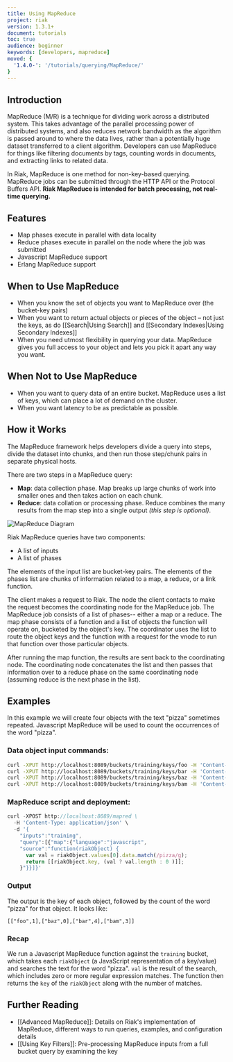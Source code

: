 ```yaml
---
title: Using MapReduce
project: riak
version: 1.3.1+
document: tutorials
toc: true
audience: beginner
keywords: [developers, mapreduce]
moved: {
  '1.4.0-': '/tutorials/querying/MapReduce/'
}
---
```


## Introduction

MapReduce (M/R) is a technique for dividing work across a distributed system. This takes advantage of the parallel processing power of distributed systems, and also reduces network bandwidth as the algorithm is passed around to where the data lives, rather than a potentially huge dataset transferred to a client algorithm. Developers can use MapReduce for things like filtering documents by tags, counting words in documents, and extracting links to related data.

In Riak, MapReduce is one method for non-key-based querying. MapReduce jobs can be submitted through the HTTP API or the Protocol Buffers API. **Riak MapReduce is intended for batch processing, not real-time querying.**

## Features

* Map phases execute in parallel with data locality
* Reduce phases execute in parallel on the node where the job was submitted
* Javascript MapReduce support
* Erlang MapReduce support

## When to Use MapReduce

* When you know the set of objects you want to MapReduce over (the bucket-key pairs)
* When you want to return actual objects or pieces of the object – not just the keys, as do [[Search|Using Search]] and [[Secondary Indexes|Using Secondary Indexes]]
* When you need utmost flexibility in querying your data. MapReduce gives you full access to your object and lets you pick it apart any way you want.

## When Not to Use MapReduce

* When you want to query data of an entire bucket. MapReduce uses a list of keys, which can place a lot of demand on the cluster.
* When you want latency to be as predictable as possible.

## How it Works

The MapReduce framework helps developers divide a query into steps, divide the dataset into chunks, and then run those step/chunk pairs in separate physical hosts.

There are two steps in a MapReduce query:

* **Map**: data collection phase. Map breaks up large chunks of work into smaller ones and then takes action on each chunk.
* **Reduce**: data collation or processing phase. Reduce combines the many results from the map step into a single output _(this step is optional)_.

![MapReduce Diagram](/images/MapReduce-diagram.png)

Riak MapReduce queries have two components:

* A list of inputs
* A list of phases

The elements of the input list are bucket-key pairs. The elements of the phases list are chunks of information related to a map, a reduce, or a link function.

The client makes a request to Riak. The node the client contacts to make the request becomes the coordinating node for the MapReduce job. The MapReduce job consists of a list of phases-- either a map or a reduce. The map phase consists of a function and a list of objects the function will operate on, bucketed by the object's key. The coordinator uses the list to route the object keys and the function with a request for the vnode to run that function over those particular objects.

After running the map function, the results are sent back to the coordinating node. The coordinating node concatenates the list and then passes that information over to a reduce phase on the same coordinating node (assuming reduce is the next phase in the list).

## Examples

In this example we will create four objects with the text "pizza" sometimes repeated. Javascript MapReduce will be used to count the occurrences of the word "pizza".

### Data object input commands:

```bash
curl -XPUT http://localhost:8089/buckets/training/keys/foo -H 'Content-Type: text/plain' -d 'pizza data goes here'
curl -XPUT http://localhost:8089/buckets/training/keys/bar -H 'Content-Type: text/plain' -d 'pizza pizza pizza pizza'
curl -XPUT http://localhost:8089/buckets/training/keys/baz -H 'Content-Type: text/plain' -d 'nothing to see here'
curl -XPUT http://localhost:8089/buckets/training/keys/bam -H 'Content-Type: text/plain' -d 'pizza pizza pizza'
```

### MapReduce script and deployment:

```javascript
curl -XPOST http://localhost:8089/mapred \
  -H 'Content-Type: application/json' \
  -d '{
    "inputs":"training",
    "query":[{"map":{"language":"javascript",
    "source":"function(riakObject) {
      var val = riakObject.values[0].data.match(/pizza/g);
      return [[riakObject.key, (val ? val.length : 0 )]];
    }"}}]}'
```

### Output

The output is the key of each  object, followed by the count of the word  "pizza" for that object.  It looks like:

```text
[["foo",1],["baz",0],["bar",4],["bam",3]]
```

### Recap

We run a Javascript MapReduce function against the `training` bucket, which takes each `riakObject` (a JavaScript representation of a key/value) and searches the text for the word "pizza". `val` is the result of the search, which includes zero or more regular expression matches. The function then returns the `key` of the `riakObject` along with the number of matches.


<!-- ## NEED TO ADD
* Errors
* Tombstones
 -->

## Further Reading

* [[Advanced MapReduce]]: Details on Riak's implementation of MapReduce, different ways to run queries, examples, and configuration details
* [[Using Key Filters]]: Pre-processing MapReduce inputs from a full bucket query by examining the key

